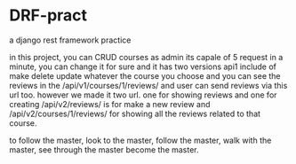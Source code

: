 # DRF-pract
a django rest framework practice

in this project, you can CRUD courses as admin 
its capale of 5 request in a minute, you can change it for sure
and it has two versions
api1 include of make delete update whatever the course you choose and
you can see the reviews in the /api/v1/courses/1/reviews/ and user can
send reviews via this url too. 
however we made it two url. one for showing reviews and one for creating
/api/v2/reviews/ is for make a new review and /api/v2/courses/1/reviews/ 
for showing all the reviews related to that course.


to follow the master, look to the master, follow the master, walk with the master, see through the master
become the master.
